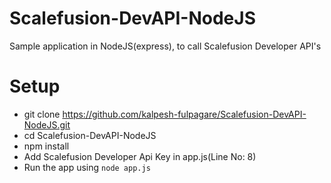 # Scalefusion-DevAPI-NodeJS
Sample application in NodeJS(express), to call Scalefusion Developer API's

# Setup
  - git clone https://github.com/kalpesh-fulpagare/Scalefusion-DevAPI-NodeJS.git
  - cd Scalefusion-DevAPI-NodeJS
  - npm install
  - Add Scalefusion Developer Api Key in app.js(Line No: 8)
  - Run the app using `node app.js`